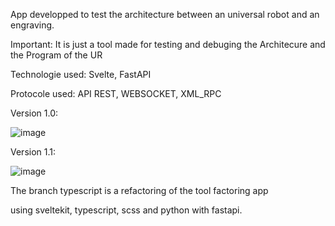 App developped to test the architecture between an universal robot and an engraving.

Important: It is just a tool made for testing and debuging the Architecure and the Program of the UR

Technologie used: Svelte, FastAPI

Protocole used: API REST, WEBSOCKET, XML_RPC


Version 1.0:

![image](https://github.com/user-attachments/assets/b198b472-6449-44e3-8dc4-50ba4e337252)



Version 1.1:

![image](https://github.com/user-attachments/assets/1c2e51cd-d82c-4581-af1f-c5e9c5474e88)


The branch typescript is a refactoring of the tool factoring app


using sveltekit, typescript, scss and python with fastapi.
